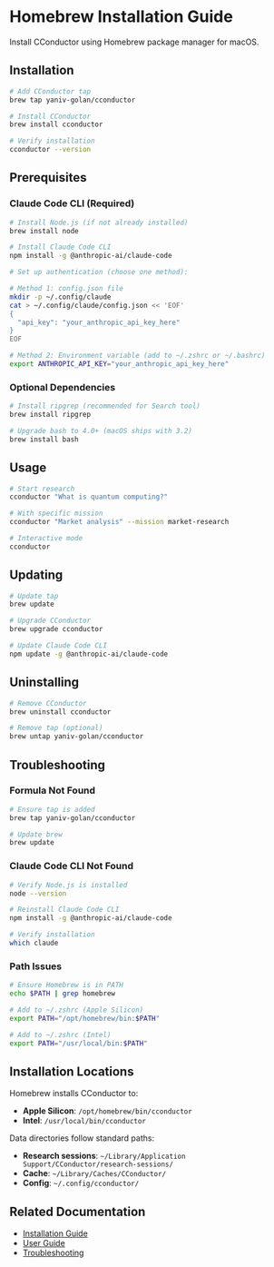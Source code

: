 # Homebrew Installation Guide

Install CConductor using Homebrew package manager for macOS.

## Installation

```bash
# Add CConductor tap
brew tap yaniv-golan/cconductor

# Install CConductor
brew install cconductor

# Verify installation
cconductor --version
```

## Prerequisites

### Claude Code CLI (Required)

```bash
# Install Node.js (if not already installed)
brew install node

# Install Claude Code CLI
npm install -g @anthropic-ai/claude-code

# Set up authentication (choose one method):

# Method 1: config.json file
mkdir -p ~/.config/claude
cat > ~/.config/claude/config.json << 'EOF'
{
  "api_key": "your_anthropic_api_key_here"
}
EOF

# Method 2: Environment variable (add to ~/.zshrc or ~/.bashrc)
export ANTHROPIC_API_KEY="your_anthropic_api_key_here"
```

### Optional Dependencies

```bash
# Install ripgrep (recommended for Search tool)
brew install ripgrep

# Upgrade bash to 4.0+ (macOS ships with 3.2)
brew install bash
```

## Usage

```bash
# Start research
cconductor "What is quantum computing?"

# With specific mission
cconductor "Market analysis" --mission market-research

# Interactive mode
cconductor
```

## Updating

```bash
# Update tap
brew update

# Upgrade CConductor
brew upgrade cconductor

# Update Claude Code CLI
npm update -g @anthropic-ai/claude-code
```

## Uninstalling

```bash
# Remove CConductor
brew uninstall cconductor

# Remove tap (optional)
brew untap yaniv-golan/cconductor
```

## Troubleshooting

### Formula Not Found
```bash
# Ensure tap is added
brew tap yaniv-golan/cconductor

# Update brew
brew update
```

### Claude Code CLI Not Found
```bash
# Verify Node.js is installed
node --version

# Reinstall Claude Code CLI
npm install -g @anthropic-ai/claude-code

# Verify installation
which claude
```

### Path Issues
```bash
# Ensure Homebrew is in PATH
echo $PATH | grep homebrew

# Add to ~/.zshrc (Apple Silicon)
export PATH="/opt/homebrew/bin:$PATH"

# Add to ~/.zshrc (Intel)
export PATH="/usr/local/bin:$PATH"
```

## Installation Locations

Homebrew installs CConductor to:

- **Apple Silicon**: `/opt/homebrew/bin/cconductor`
- **Intel**: `/usr/local/bin/cconductor`

Data directories follow standard paths:
- **Research sessions**: `~/Library/Application Support/CConductor/research-sessions/`
- **Cache**: `~/Library/Caches/CConductor/`
- **Config**: `~/.config/cconductor/`

## Related Documentation

- [Installation Guide](../README.md#installation)
- [User Guide](USER_GUIDE.md)
- [Troubleshooting](TROUBLESHOOTING.md)

